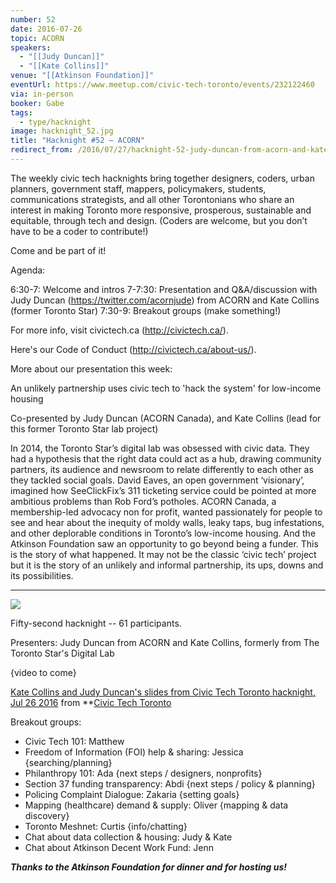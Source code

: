 ```yaml
---
number: 52
date: 2016-07-26
topic: ACORN
speakers:
  - "[[Judy Duncan]]"
  - "[[Kate Collins]]"
venue: "[[Atkinson Foundation]]"
eventUrl: https://www.meetup.com/civic-tech-toronto/events/232122460
via: in-person
booker: Gabe
tags:
  - type/hacknight
image: hacknight_52.jpg
title: "Hacknight #52 – ACORN"
redirect_from: /2016/07/27/hacknight-52-judy-duncan-from-acorn-and-kate-collins/
---
```


The weekly civic tech hacknights bring together designers, coders, urban planners, government staff, mappers, policymakers, students, communications strategists, and all other Torontonians who share an interest in making Toronto more responsive, prosperous, sustainable and equitable, through tech and design. (Coders are welcome, but you don’t have to be a coder to contribute!)

Come and be part of it!

Agenda:

6:30-7: Welcome and intros
7-7:30: Presentation and Q&A/discussion with Judy Duncan (https://twitter.com/acornjude) from ACORN and Kate Collins (former Toronto Star)
7:30-9: Breakout groups (make something!)

For more info, visit civictech.ca (http://civictech.ca/).

Here's our Code of Conduct (http://civictech.ca/about-us/).

More about our presentation this week:

An unlikely partnership uses civic tech to 'hack the system' for low-income housing

Co-presented by Judy Duncan (ACORN Canada), and Kate Collins (lead for this former Toronto Star lab project)

In 2014, the Toronto Star’s digital lab was obsessed with civic data. They had a hypothesis that the right data could act as a hub, drawing community partners, its audience and newsroom to relate differently to each other as they tackled social goals. David Eaves, an open government ‘visionary’, imagined how SeeClickFix’s 311 ticketing service could be pointed at more ambitious problems than Rob Ford’s potholes. ACORN Canada, a membership-led advocacy non for profit, wanted passionately for people to see and hear about the inequity of moldy walls, leaky taps, bug infestations, and other deplorable conditions in Toronto’s low-income housing. And the Atkinson Foundation saw an opportunity to go beyond being a funder. This is the story of what happened. It may not be the classic ‘civic tech’ project but it is the story of an unlikely and informal partnership, its ups, downs and its possibilities.

---




![](https://mlydg0vejq30.i.optimole.com/w:827/h:620/q:mauto/f:best/https://civictech.ca/wp-content/uploads/2016/07/CoU88DGXEAEvKI1.jpg)

Fifty-second hacknight -- 61 participants.

Presenters: Judy Duncan from ACORN and Kate Collins, formerly from The Toronto Star's Digital Lab

{video to come}

[Kate Collins and Judy Duncan's slides from Civic Tech Toronto hacknight, Jul 26 2016](https://www.slideshare.net/civictechTO/kate-collins-and-judy-duncans-slides-from-civic-tech-toronto-hacknight-jul-26-2016) from **[Civic Tech Toronto](https://www.slideshare.net/civictechTO)

Breakout groups:
-   Civic Tech 101: Matthew
-   Freedom of Information (FOI) help & sharing: Jessica {searching/planning}
-   Philanthropy 101: Ada {next steps / designers, nonprofits}
-   Section 37 funding transparency: Abdi {next steps / policy & planning}
-   Policing Complaint Dialogue: Zakaria {setting goals}
-   Mapping (healthcare) demand & supply: Oliver {mapping & data discovery}
-   Toronto Meshnet: Curtis {info/chatting}
-   Chat about data collection & housing: Judy & Kate
-   Chat about Atkinson Decent Work Fund: Jenn

***Thanks to the Atkinson Foundation for dinner and for hosting us!***